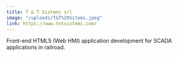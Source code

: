 ```yaml
---
title: T & T Sistemi srl
image: "/uploads/T&T%20Sitemi.jpeg"
link: https://www.tetsistemi.com/
---
```


Front-end HTML5 (Web HMI) application development for SCADA applications in railroad.